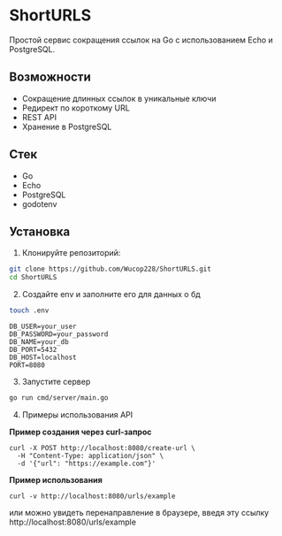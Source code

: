 # ShortURLS

Простой сервис сокращения ссылок на Go с использованием Echo и PostgreSQL.

## Возможности

- Сокращение длинных ссылок в уникальные ключи
- Редирект по короткому URL
- REST API
- Хранение в PostgreSQL

## Стек

- Go
- Echo
- PostgreSQL
- godotenv

## Установка

1. Клонируйте репозиторий:

```bash
git clone https://github.com/Wucop228/ShortURLS.git
cd ShortURLS
```

2. Создайте env и заполните его для данных о бд
```bash
touch .env
```
```
DB_USER=your_user
DB_PASSWORD=your_password
DB_NAME=your_db
DB_PORT=5432
DB_HOST=localhost
PORT=8080
```

3. Запустите сервер
```bash
go run cmd/server/main.go
```

4. Примеры использования API

**Пример создания через curl-запрос**
```
curl -X POST http://localhost:8080/create-url \
  -H "Content-Type: application/json" \
  -d '{"url": "https://example.com"}'
```

**Пример использования**
```
curl -v http://localhost:8080/urls/example
```
или можно увидеть перенаправление в браузере, введя эту ссылку http://localhost:8080/urls/example